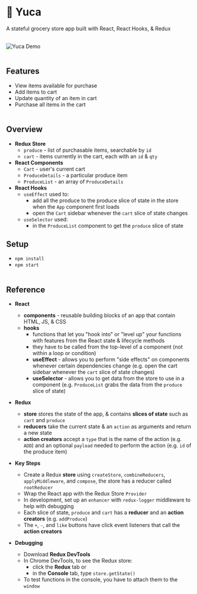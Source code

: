 # 🥬 Yuca
A stateful grocery store app built with React, React Hooks, & Redux
<br></br>

![Yuca Demo](https://storage.googleapis.com/frankie-esparza-portfolio/gifs/yuca.gif)
<br></br>

## Features 
- View items available for purchase 
- Add items to cart 
- Update quantity of an item in cart
- Purchase all items in the cart 
<br></br>

## Overview
- **Redux Store** 
    - `produce` - list of purchasable items, searchable by `id`
    - `cart` - items currently in the cart, each with an `id` & `qty`
- **React Components** 
    - `Cart` - user's current cart
    - `ProduceDetails` - a particular produce item 
    - `ProduceList` - an array of `ProduceDetails`
- **React Hooks**
    - `useEffect` used to:
        - add all the produce to the produce slice of state in the store when the `App` component first loads
        - open the `Cart` sidebar whenever the `cart` slice of state changes   
    - `useSelector` used:
        - in the `ProduceList` component to get the `produce` slice of state 

## Setup 
- `npm install`
 - `npm start`
<br></br>

## Reference
- **React**
    - **components** - reusable building blocks of an app that contain HTML, JS, & CSS
    - **hooks**  
        - functions that let you "hook into" or "level up" your functions with features from the React state & lifecycle methods
        - they have to be called from the top-level of a component (not within a loop or condition)
        - **useEffect** - allows you to perform "side effects" on components whenever certain dependencies change (e.g. open the cart sidebar whenever the `cart` slice of state changes)
        - **useSelector** - allows you to get data from the store to use in a component (e.g. `ProduceList` grabs the data from the `produce` slice of state)

- **Redux**
    - **store** stores the state of the app, & contains **slices of state** such as `cart` and `produce`
    - **reducers** take the current state & an `action` as arguments and return a new state
    - **action creators** accept a `type` that is the name of the action (e.g. `ADD`) and an optional `payload` 
    needed to perform the action (e.g. `id` of the produce item)

- **Key Steps**
    - Create a Redux **store** using `createStore`, `combineReducers`, `applyMiddleware`, and `compose`, the store has a reducer called `rootReducer`
    - Wrap the React app with the Redux Store `Provider`
    - In development, set up an `enhancer` with `redux-logger` middleware to help with debugging
    - Each slice of state, `produce` and `cart` has a **reducer** and an **action creators** (e.g. `addProduce`)
    - The `+`, `-`, and `like` buttons have click event listeners that call the **action creators** 

- **Debugging** 
    - Download **Redux DevTools**
    - In Chrome DevTools, to see the Redux store:
        - click the **Redux** tab or
        - in the **Console** tab, type `store.getState()`
    - To test functions in the console, you have to attach them to the `window`
